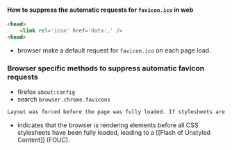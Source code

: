 #### How to suppress the automatic requests for `favicon.ico` in web

```html
<head>
	<link rel='icon' href='data:,' />
<head>
```
- browser make a default request for `favicon.ico` on each page load.

### Browser specific methods to suppress automatic favicon requests
- firefox `about:config`
- search `browser.chrome.favicons`

```txt
Layout was forced before the page was fully loaded. If stylesheets are not yet loaded this may cause a flash of unstyled content. markup.js:250:53
```
- indicates that the browser is rendering elements before all CSS stylesheets have been fully loaded, leading to a [[Flash of Unstyled Content]] (FOUC).
